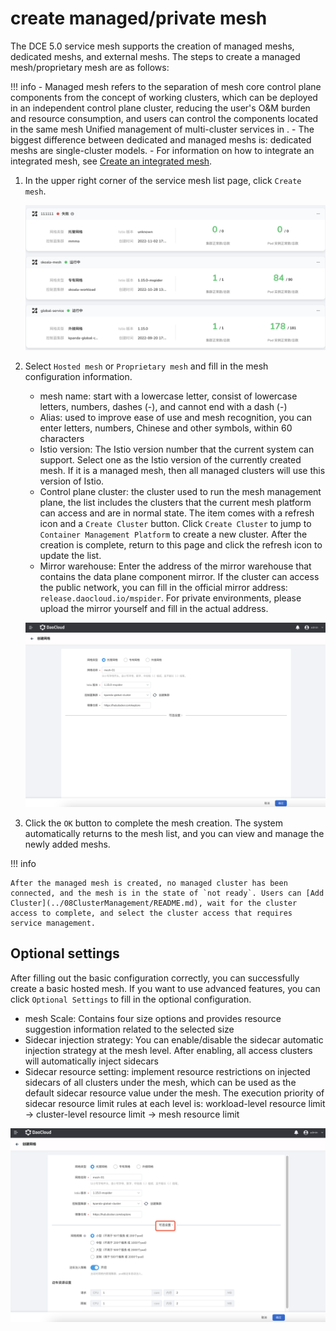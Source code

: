 # create managed/private mesh

The DCE 5.0 service mesh supports the creation of managed meshs, dedicated meshs, and external meshs. The steps to create a managed mesh/proprietary mesh are as follows:

!!! info
    - Managed mesh refers to the separation of mesh core control plane components from the concept of working clusters, which can be deployed in an independent control plane cluster, reducing the user's O&M burden and resource consumption, and users can control the components located in the same mesh Unified management of multi-cluster services in .
    - The biggest difference between dedicated and managed meshs is: dedicated meshs are single-cluster models.
    - For information on how to integrate an integrated mesh, see [Create an integrated mesh](integrate-mesh.md).

1. In the upper right corner of the service mesh list page, click `Create mesh`.

    ![Create Mesh](../../images/servicemesh01.png)

2. Select `Hosted mesh` or `Proprietary mesh` and fill in the mesh configuration information.
   
    - mesh name: start with a lowercase letter, consist of lowercase letters, numbers, dashes (-), and cannot end with a dash (-)
    - Alias: used to improve ease of use and mesh recognition, you can enter letters, numbers, Chinese and other symbols, within 60 characters
    - Istio version: The Istio version number that the current system can support. Select one as the Istio version of the currently created mesh. If it is a managed mesh, then all managed clusters will use this version of Istio.
    - Control plane cluster: the cluster used to run the mesh management plane, the list includes the clusters that the current mesh platform can access and are in normal state. The item comes with a refresh icon and a `Create Cluster` button. Click `Create Cluster` to jump to `Container Management Platform` to create a new cluster. After the creation is complete, return to this page and click the refresh icon to update the list.
    - Mirror warehouse: Enter the address of the mirror warehouse that contains the data plane component mirror. If the cluster can access the public network, you can fill in the official mirror address: `release.daocloud.io/mspider`. For private environments, please upload the mirror yourself and fill in the actual address.
  
    ![Basic configuration](../../images/create-mesh-config.png)

3. Click the `OK` button to complete the mesh creation. The system automatically returns to the mesh list, and you can view and manage the newly added meshs.

!!! info

    After the managed mesh is created, no managed cluster has been connected, and the mesh is in the state of `not ready`. Users can [Add Cluster](../08ClusterManagement/README.md), wait for the cluster access to complete, and select the cluster access that requires service management.

## Optional settings

After filling out the basic configuration correctly, you can successfully create a basic hosted mesh. If you want to use advanced features, you can click `Optional Settings` to fill in the optional configuration.

- mesh Scale: Contains four size options and provides resource suggestion information related to the selected size
- Sidecar injection strategy: You can enable/disable the sidecar automatic injection strategy at the mesh level. After enabling, all access clusters will automatically inject sidecars
- Sidecar resource setting: implement resource restrictions on injected sidecars of all clusters under the mesh, which can be used as the default sidecar resource value under the mesh. The execution priority of sidecar resource limit rules at each level is: workload-level resource limit -> cluster-level resource limit -> mesh resource limit

![Optional Settings](../../images/create-mesh-optional.png)